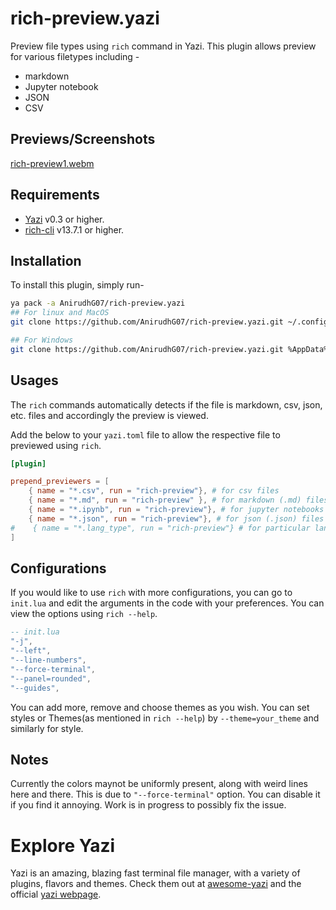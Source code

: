 # rich-preview.yazi

Preview file types using `rich` command in Yazi. This plugin allows preview for various filetypes including -

- markdown
- Jupyter notebook
- JSON
- CSV

## Previews/Screenshots

[rich-preview1.webm](https://github.com/user-attachments/assets/580e36a8-249f-48a8-95fc-8c3d60e6a7d7)

## Requirements

- [Yazi](https://github.com/sxyazi/yazi) v0.3 or higher.
- [rich-cli](https://github.com/Textualize/rich) v13.7.1 or higher.

## Installation

To install this plugin, simply run-

```bash
ya pack -a AnirudhG07/rich-preview.yazi
## For linux and MacOS
git clone https://github.com/AnirudhG07/rich-preview.yazi.git ~/.config/yazi/plugins/rich-preview.yazi

## For Windows
git clone https://github.com/AnirudhG07/rich-preview.yazi.git %AppData%\yazi\config\plugins\rich-preview.yazi
```

## Usages

The `rich` commands automatically detects if the file is markdown, csv, json, etc. files and accordingly the preview is viewed.

Add the below to your `yazi.toml` file to allow the respective file to previewed using `rich`.

```toml
[plugin]

prepend_previewers = [
    { name = "*.csv", run = "rich-preview"}, # for csv files
    { name = "*.md", run = "rich-preview" }, # for markdown (.md) files
    { name = "*.ipynb", run = "rich-preview"}, # for jupyter notebooks (.ipynb)
    { name = "*.json", run = "rich-preview"}, # for json (.json) files
#    { name = "*.lang_type", run = "rich-preview"} # for particular language files eg. .py, .go., .lua, etc.
]
```

## Configurations

If you would like to use `rich` with more configurations, you can go to `init.lua` and edit the arguments in the code with your preferences. You can view the options using `rich --help`.

```lua
-- init.lua
"-j",
"--left",
"--line-numbers",
"--force-terminal",
"--panel=rounded",
"--guides",
```

You can add more, remove and choose themes as you wish. You can set styles or Themes(as mentioned in `rich --help`) by `--theme=your_theme` and similarly for style.

## Notes

Currently the colors maynot be uniformly present, along with weird lines here and there. This is due to `"--force-terminal"` option. You can disable it if you find it annoying. Work is in progress to possibly fix the issue.

# Explore Yazi

Yazi is an amazing, blazing fast terminal file manager, with a variety of plugins, flavors and themes. Check them out at [awesome-yazi](https://github.com/AnirudhG07/awesome-yazi) and the official [yazi webpage](https://yazi-rs.github.io/).
